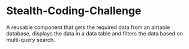 # Stealth-Coding-Challenge
A reusable component that gets the required data from an airtable database, displays the data in a data table and filters the data based on multi-query search.
